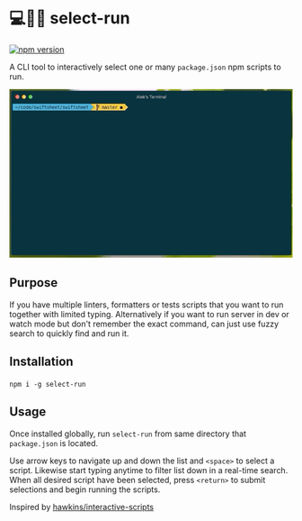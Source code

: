 # 💻🏃‍♂️ select-run 
[![npm version](https://badge.fury.io/js/select-run.svg)](https://badge.fury.io/js/select-run)

A CLI tool to interactively select one or many `package.json` npm scripts to run.

![example](./demo/demo.gif)

## Purpose

If you have multiple linters, formatters or tests scripts that you want to run together with limited typing. Alternatively if you want to run server in dev or watch mode but don't remember the exact command, can just use fuzzy search to quickly find and run it.

## Installation
`npm i -g select-run`

## Usage
Once installed globally, run `select-run` from same directory that `package.json` is located.

Use arrow keys to navigate up and down the list and `<space>` to select a script. Likewise start typing anytime to filter list down in a real-time search. When all desired script have been selected, press `<return>` to submit selections and begin running the scripts.

Inspired by [hawkins/interactive-scripts](https://github.com/hawkins/interactive-scripts)
